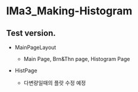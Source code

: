 # IMa3_Making-Histogram

## Test version.

- MainPageLayout
  - Main Page, Brn&Thn page, Histogram Page 

- HistPage
  - 다변량일때의 플랏 수정 예정

